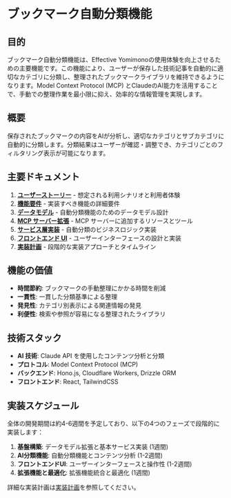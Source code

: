 # ブックマーク自動分類機能

## 目的

ブックマーク自動分類機能は、Effective Yomimonoの使用体験を向上させるための主要機能です。この機能により、ユーザーが保存した技術記事を自動的に適切なカテゴリに分類し、整理されたブックマークライブラリを維持できるようになります。Model Context Protocol (MCP) とClaudeのAI能力を活用することで、手動での整理作業を最小限に抑え、効率的な情報管理を実現します。

## 概要

保存されたブックマークの内容をAIが分析し、適切なカテゴリとサブカテゴリに自動的に分類します。分類結果はユーザーが確認・調整でき、カテゴリごとのフィルタリング表示が可能になります。

## 主要ドキュメント

1. [**ユーザーストーリー**](./01_user_stories.md) - 想定される利用シナリオと利用者体験
2. [**機能要件**](./02_functional_requirements.md) - 実装すべき機能の詳細要件
3. [**データモデル**](./03_data_model.md) - 自動分類機能のためのデータモデル設計
4. [**MCP サーバー拡張**](./04_mcp_server.md) - MCP サーバーに追加するリソースとツール
5. [**サービス層実装**](./05_service_layer.md) - 自動分類のビジネスロジック実装
6. [**フロントエンド UI**](./06_frontend_ui.md) - ユーザーインターフェースの設計と実装
7. [**実装計画**](./07_implementation_plan.md) - 段階的な実装アプローチとタイムライン

## 機能の価値

- **時間節約**: ブックマークの手動整理にかかる時間を削減
- **一貫性**: 一貫した分類基準による整理
- **発見性**: カテゴリ別表示による関連情報の発見
- **利便性**: 検索や参照が容易になる整理されたライブラリ

## 技術スタック

- **AI 技術**: Claude API を使用したコンテンツ分析と分類
- **プロトコル**: Model Context Protocol (MCP)
- **バックエンド**: Hono.js, Cloudflare Workers, Drizzle ORM
- **フロントエンド**: React, TailwindCSS

## 実装スケジュール

全体の開発期間は約4-6週間を予定しており、以下の4つのフェーズで段階的に実装します：

1. **基盤構築**: データモデル拡張と基本サービス実装 (1週間)
2. **AI分類機能**: 自動分類機能とコンテンツ分析 (1-2週間)
3. **フロントエンドUI**: ユーザーインターフェースと操作性 (1-2週間)
4. **拡張機能と最適化**: 拡張機能統合と最適化 (1週間)

詳細な実装計画は[実装計画](./07_implementation_plan.md)を参照してください。
